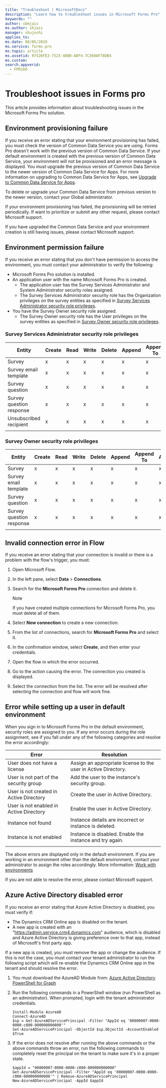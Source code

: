 ```yaml
---
title: "Troubleshoot | MicrosoftDocs"
description: "Learn how to troubleshoot issues in Microsoft Forms Pro"
keywords: ""
author: sbmjais
ms.author: shjais
manager: shujoshi
applies_to: 
ms.date: 08/05/2019
ms.service: forms-pro
ms.topic: article
ms.assetid: 97526FE3-7523-48B0-A8F4-7C369AF78DB4
ms.custom: 
search.appverid:
  - FPR160
---
```


# Troubleshoot issues in Forms pro

This article provides information about troubleshooting issues in the Microsoft Forms Pro solution.

## Environment provisioning failure

If you receive an error stating that your environment provisioning has failed, you must check the version of Common Data Service you are using. Forms Pro doesn't work with the previous version of Common Data Service. If your default environment is created with the previous version of Common Data Service, your environment will not be provisioned and an error message is displayed. You must upgrade the previous version of Common Data Service to the newer version of Common Data Service for Apps. For more information on upgrading to Common Data Service for Apps, see [Upgrade to Common Data Service for Apps](https://docs.microsoft.com/en-us/common-data-service/upgradecds/introduction-upgrade-cds).

To delete or upgrade your Common Data Service from previous version to the newer version, contact your Global administrator. 

If your environment provisioning has failed, the provisioning will be retried periodically. If want to prioritize or submit any other request, please contact Microsoft support.

If you have upgraded the Common Data Service and your environment creation is still having issues, please contact Microsoft support.

## Environment permission failure

If you receive an error stating that you don't have permission to access the environment, you must contact your administrator to verify the following:

- Microsoft Forms Pro solution is installed.
- An application user with the name Microsoft Forms Pro is created.
    - The application user has the Survey Services Administrator and System Administrator security roles assigned.
    - The Survey Services Administrator security role has the Organization privileges on the survey entities as specified in [Survey Services Administrator security role privileges](#survey-services-administrator-security-role-privileges).
- You have the Survey Owner security role assigned.
    - The Survey Owner security role has the User privileges on the survey entities as specified in [Survey Owner security role privileges](#survey-owner-security-role-privileges).

### Survey Services Administrator security role privileges

|Entity|Create|Read|Write|Delete|Append|Append To|Assign|Share|
|------|------|----|-----|------|------|---------|------|-----|
|Survey|x|x|x|x|x|x|x|x|
|Survey email template|x|x|x|x|x|x|x|x|
|Survey question|x|x|x|x|x|x|x|x|
|Survey question response|x|x|x|x|x|x|x|x|
|Unsubscribed recipient|x|x|x|x|x|x|x|x|
||||||||||

### Survey Owner security role privileges

|Entity|Create|Read|Write|Delete|Append|Append To|Assign|Share|
|------|------|----|-----|------|------|---------|------|-----|
|Survey|x|x|x|x|x|x|x|x|
|Survey email template|x|x|x|x|x|x|x|x|
|Survey question|x|x|x|x|x|x|x|x|
|Survey question response|x|x|x|x|x|x|x|x|
||||||||||

## Invalid connection error in Flow

If you receive an error stating that your connection is invalid or there is a problem with the flow's trigger, you must:

1. Open Microsoft Flow.

2. In the left pane, select **Data** > **Connections**.

3. Search for the **Microsoft Forms Pro** connection and delete it.

    > [!NOTE]
    > If you have created multiple connections for Microsoft Forms Pro, you must delete all of them.

4. Select **New connection** to create a new connection.

5. From the list of connections, search for **Microsoft Forms Pro** and select it.

6. In the confirmation window, select **Create**, and then enter your credentials.

7. Open the flow in which the error occurred.

8. Go to the action causing the error. The connection you created is displayed.

9. Select the connection from the list. The error will be resolved after selecting the connection and flow will work fine.

## Error while setting up a user in default environment

When you sign in to Microsoft Forms Pro in the default environment, security roles are assigned to you. If any error occurs during the role assignment, see if you fall under any of the following categories and resolve the error accordingly:

|Error|Resolution|
|-----|----------|
|User does not have a license|Assign an appropriate license to the user in Active Directory.|
|User is not part of the security group|Add the user to the instance's security group.|
|User is not created in Active Directory|Create the user in Active Directory.|
|User is not enabled in Active Directory|Enable the user in Active Directory.|
|Instance not found|Instance details are incorrect or instance is deleted.|
|Instance is not enabled|Instance is disabled. Enable the instance and try again.|
|||

The above errors are displayed only in the default environment. If you are working in an environment other than the default environment, contact your administrator to assign the roles accordingly. More information: [Work with environments](choose-environment.md)

If you are not able to resolve the error, please contact Microsoft support.

## Azure Active Directory disabled error

If you receive an error stating that Azure Active Directory is disabled, you must verify if:

- The Dynamics CRM Online app is disabled on the tenant.
- A new app is created with an "https://admin.service.crm4.dynamics.com" audience, which is disabled and Azure Active Directory is giving preference over to that app, instead of Microsoft's first party app.

If a new app is created, you must remove the app or change the audience. If this is not the case, you must contact your tenant administrator to run the following script which will re-enable the Dynamics CRM Online app in the tenant and should resolve the error. 

1. You must download the AzureAD Module from: [Azure Active Directory PowerShell for Graph](https://docs.microsoft.com/en-us/powershell/azure/active-directory/install-adv2?view=azureadps-2.0)

2. Run the following commands in a PowerShell window (run PowerShell as an administrator). When prompted, login with the tenant administrator credentials.
    ```
    Install-Module AzureAD
    Connect-AzureAD
    $sp = Get-AzureADServicePrincipal -Filter "AppId eq '00000007-0000-0000-c000-000000000000'"
    Set-AzureADServicePrincipal -ObjectId $sp.ObjectId -AccountEnabled $True
    ```

3. If the error does not resolve after running the above commands or the above commands throw an error, run the following commands to completely reset the principal on the tenant to make sure it's in a proper state.
    ```
    $appId = "00000007-0000-0000-c000-000000000000"
    Get-AzureADServicePrincipal -Filter "AppId eq '00000007-0000-0000-c000-000000000000'" | Remove-AzureADServicePrincipal
    New-AzureADServicePrincipal -AppId $appId
    ```



